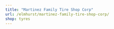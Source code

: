 ```yaml
---
title: "Martinez Family Tire Shop Corp"
url: /elmhurst/martinez-family-tire-shop-corp/
shop: tyres
---
```


